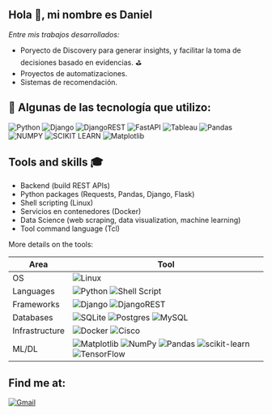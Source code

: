## Hola 👋, mi nombre es Daniel



_Entre mis trabajos desarrollados:_
 - Poryecto de Discovery para generar insights, y facilitar la toma de decisiones basado en evidencias. ⛳
 - Proyectos de automatizaciones.
 - Sistemas de recomendación.

## 🎯 Algunas de las tecnología que utilizo:

![Python](https://img.shields.io/badge/python-3670A0?style=for-the-badge&logo=python&logoColor=ffdd54)
![Django](https://img.shields.io/badge/django-%23092E20.svg?style=for-the-badge&logo=django&logoColor=white)
![DjangoREST](https://img.shields.io/badge/DJANGO-REST-ff1709?style=for-the-badge&logo=django&logoColor=white&color=ff1709&labelColor=gray)
![FastAPI](https://img.shields.io/badge/FastAPI-005571?style=for-the-badge&logo=fastapi)
![Tableau](https://img.shields.io/badge/Tableau-E97627?style=for-the-badge&logo=Tableau&logoColor=white)
![Pandas](https://img.shields.io/badge/Pandas-2C2D72?style=for-the-badge&logo=pandas&logoColor=white)
![NUMPY](https://img.shields.io/badge/Numpy-777BB4?style=for-the-badge&logo=numpy&logoColor=white)
![SCIKIT LEARN](https://img.shields.io/badge/scikit_learn-F7931E?style=for-the-badge&logo=scikit-learn&logoColor=white)
![Matplotlib](https://img.shields.io/badge/Matplotlib-%23ffffff.svg?style=for-the-badge&logo=Matplotlib&logoColor=black)

## Tools and skills 🎓
* Backend (build REST APIs)
* Python packages (Requests, Pandas, Django, Flask)
* Shell scripting (Linux)
* Servicios en contenedores (Docker)
* Data Science (web scraping, data visualization, machine learning)
* Tool command language (Tcl)

More details on the tools:

|  Area |  Tool |
|---|---|
| OS | ![Linux](https://img.shields.io/badge/Linux-FCC624?style=for-the-badge&logo=linux&logoColor=black) |
| Languages	 | ![Python](https://img.shields.io/badge/python-3670A0?style=for-the-badge&logo=python&logoColor=ffdd54) ![Shell Script](https://img.shields.io/badge/shell_script-%23121011.svg?style=for-the-badge&logo=gnu-bash&logoColor=white) |
| Frameworks | ![Django](https://img.shields.io/badge/django-%23092E20.svg?style=for-the-badge&logo=django&logoColor=white) ![DjangoREST](https://img.shields.io/badge/DJANGO-REST-ff1709?style=for-the-badge&logo=django&logoColor=white&color=ff1709&labelColor=gray)|
| Databases | ![SQLite](https://img.shields.io/badge/sqlite-%2307405e.svg?style=for-the-badge&logo=sqlite&logoColor=white) ![Postgres](https://img.shields.io/badge/postgres-%23316192.svg?style=for-the-badge&logo=postgresql&logoColor=white) ![MySQL](https://img.shields.io/badge/mysql-4479A1.svg?style=for-the-badge&logo=mysql&logoColor=white)|
| Infrastructure | ![Docker](https://img.shields.io/badge/docker-%230db7ed.svg?style=for-the-badge&logo=docker&logoColor=white) ![Cisco](https://img.shields.io/badge/cisco-%23049fd9.svg?style=for-the-badge&logo=cisco&logoColor=black) |
| ML/DL | ![Matplotlib](https://img.shields.io/badge/Matplotlib-%23ffffff.svg?style=for-the-badge&logo=Matplotlib&logoColor=black) ![NumPy](https://img.shields.io/badge/numpy-%23013243.svg?style=for-the-badge&logo=numpy&logoColor=white) ![Pandas](https://img.shields.io/badge/pandas-%23150458.svg?style=for-the-badge&logo=pandas&logoColor=white) ![scikit-learn](https://img.shields.io/badge/scikit--learn-%23F7931E.svg?style=for-the-badge&logo=scikit-learn&logoColor=white) ![TensorFlow](https://img.shields.io/badge/TensorFlow-%23FF6F00.svg?style=for-the-badge&logo=TensorFlow&logoColor=white)|

## Find me at:
[![Gmail](https://img.shields.io/badge/Gmail-D14836?style=for-the-badge&logo=gmail&logoColor=white)](mailto:o.torres2998@gmail.com)

<!--
**dani-ctes/dani-ctes** is a ✨ _special_ ✨ repository because its `README.md` (this file) appears on your GitHub profile.

Here are some ideas to get you started:

- 🔭 I’m currently working on ...
- 🌱 I’m currently learning ...
- 👯 I’m looking to collaborate on ...
- 🤔 I’m looking for help with ...
- 💬 Ask me about ...
- 📫 How to reach me: ...
- 😄 Pronouns: ...
- ⚡ Fun fact: ...
-->

